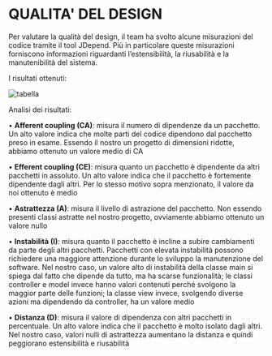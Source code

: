 # QUALITA' DEL DESIGN

Per valutare la qualità del design, il team ha svolto alcune misurazioni del codice tramite il tool JDepend. Più in particolare queste misurazioni forniscono informazioni riguardanti l’estensibilità, la riusabilità e la manutenibilità del sistema. 

I risultati ottenuti:

![tabella](../../../Desktop/image.png)


Analisi dei risultati:

•	**Afferent coupling (CA)**: misura il numero di dipendenze da un pacchetto. Un alto valore indica che molte parti del codice dipendono dal pacchetto preso in esame. Essendo il nostro un progetto di dimensioni ridotte, abbiamo ottenuto un valore medio di CA  

•	**Efferent coupling (CE)**: misura quanto un pacchetto è dipendente da altri pacchetti in assoluto. Un alto valore indica che il pacchetto è fortemente dipendente dagli altri. Per lo stesso motivo sopra menzionato, il valore da noi ottenuto è medio  

•	**Astrattezza (A)**: misura il livello di astrazione del pacchetto. Non essendo presenti classi astratte nel nostro progetto, ovviamente abbiamo ottenuto un valore nullo  

•	**Instabilità (I)**: misura quanto il pacchetto è incline a subire cambiamenti da parte degli altri pacchetti. Pacchetti con elevata instabilità possono richiedere una maggiore attenzione durante lo sviluppo la manutenzione del software. Nel nostro caso, un valore alto di instabilità della classe main si spiega dal fatto che dipende da tutto, ma ha scarse funzionalità; le classi controller e model invece hanno valori contenuti perché svolgono la maggior parte delle funzioni; la classe view invece, svolgendo diverse azioni ma dipendendo da controller, ha un valore medio  

•	**Distanza (D)**: misura il valore di dipendenza con altri pacchetti in percentuale. Un alto valore indica che il pacchetto è molto isolato dagli altri. Nel nostro caso, valori nulli di astrattezza aumentano la distanza e quindi peggiorano estensibilità e riusabilità  

